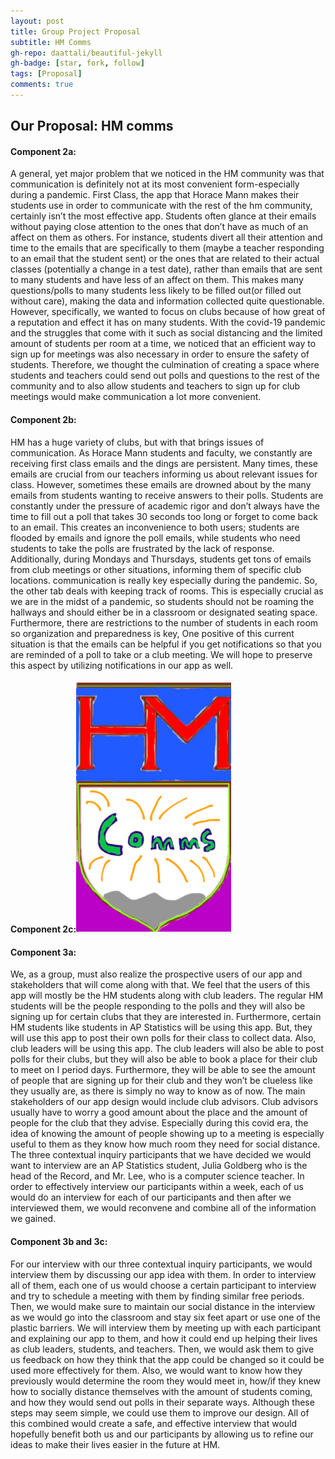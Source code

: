 ```yaml
---
layout: post
title: Group Project Proposal
subtitle: HM Comms
gh-repo: daattali/beautiful-jekyll
gh-badge: [star, fork, follow]
tags: [Proposal]
comments: true
---
```

## Our Proposal: HM comms
  #### Component 2a\: 
  A general, yet major problem that we noticed in the HM community was that communication is definitely not at its most convenient form-especially during a pandemic. First Class, the app that Horace Mann makes their students use in order to communicate with the rest of the hm community, certainly isn’t the most effective app. Students often glance at their emails without paying close attention to the ones that don’t have as much of an affect on them as others. For instance, students divert all their attention and time to the emails that are specifically to them (maybe a teacher responding to an email that the student sent) or the ones that are related to their actual classes (potentially a change in a test date), rather than emails that are sent to many students and have less of an affect on them. This makes many questions/polls to many students less likely to be filled out(or filled out without care), making the data and information collected quite questionable. However, specifically, we wanted to focus on clubs because of how great of a reputation and effect it has on many students. With the covid-19 pandemic and the struggles that come with it such as social distancing and the limited amount of students per room at a time, we noticed that an efficient way to sign up for meetings was also necessary in order to ensure the safety of students. Therefore, we thought the culmination of creating a space where students and teachers could send out polls and questions to the rest of the community and to also allow students and teachers to sign up for club meetings would make communication a lot more convenient. 
 #### Component 2b:
  HM has a huge variety of clubs, but with that brings issues of communication. As Horace Mann students and faculty, we constantly are receiving first class emails and the dings are persistent. Many times, these emails are crucial from our teachers informing us about relevant issues for class. However, sometimes these emails are drowned about by the many emails from students wanting to receive answers to their polls. Students are constantly under the pressure of academic rigor and don’t always have the time to fill out a poll that takes 30 seconds too long or forget to  come back to an email. This creates an inconvenience to both users; students are flooded by emails and ignore the poll emails, while students who need students to take the polls are frustrated by the lack of response.  Additionally, during Mondays and Thursdays, students get tons of emails from club meetings or other situations, informing them of specific club locations. communication is really key especially during the pandemic. So, the other tab deals with keeping track of  rooms. This is especially crucial as we are in the midst of a pandemic, so students should not be roaming the hallways and should either be in a classroom or designated seating space. Furthermore, there are restrictions to the number of students in each room so organization and preparedness is key, One positive of this current situation is that the emails can be helpful if you get notifications so that you are reminded of a poll to take or a club meeting. We will hope to preserve this aspect by utilizing notifications in our app as well.  
  #### Component 2c:![Our logo](../logo.png)
 #### Component 3a: 
  We, as a group, must also realize the prospective users of our app and stakeholders that will come along with that. We feel that the users of this app will mostly be the HM students along with club leaders. The regular HM students will be the people responding to the polls and they will also be signing up for certain clubs that they are interested in. Furthermore, certain HM students like students in AP Statistics will be using this app. But, they will use this app to post their own polls for their class to collect data. Also, club leaders will be using this app. The club leaders will also be able to post polls for their clubs, but they will also be able to book a place for their club to meet on I period days. Furthermore, they will be able to see the amount of people that are signing up for their club and they won’t be clueless like they usually are, as there is simply no way to know as of now. The main stakeholders of our app design would include club advisors. Club advisors usually have to worry a good amount about the place and the amount of people for the club that they advise. Especially during this covid era, the idea of knowing the amount of people showing up to a meeting is especially useful to them as they know how much room they need for social distance. The three contextual inquiry participants that we have decided we would want to interview are an AP Statistics student, Julia Goldberg who is the head of the Record, and Mr. Lee, who is a computer science teacher. In order to effectively interview our participants within a week, each of us would do an interview for each of our participants and then after we interviewed them, we would reconvene and combine all of the information we gained.
  #### Component 3b and 3c:
  For our interview with our three contextual inquiry participants, we would interview them by discussing our app idea with them. In order to interview all of them, each one of us would choose a certain participant to interview and try to schedule a meeting with them by finding similar free periods. Then, we would make sure to maintain our social distance in the interview as we would go into the classroom and stay six feet apart or use one of the plastic barriers. We will interview them by meeting up with each participant and explaining our app to them, and how it could end up helping their lives as club leaders, students, and teachers. Then, we would ask them to give us feedback on how they think that the app could be changed so it could be used more effectively for them. Also, we would want to know how they previously would determine the room they would meet in, how/if they knew how to socially distance themselves with the amount of students coming, and how they would send out polls in their separate ways. Although these steps may seem simple, we could use them to improve our design. All of this combined would create a safe, and effective interview that would hopefully benefit both us and our participants by allowing us to refine our ideas to make their lives easier in the future at HM.

